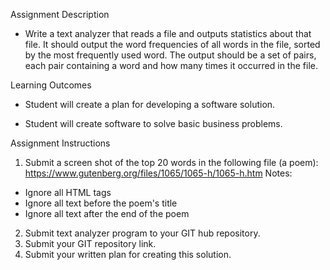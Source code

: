 Assignment Description
- Write a text analyzer that reads a file and outputs statistics about that file. It should output the word frequencies of all words in the file, sorted by the most frequently used word. The output should be a set of pairs, each pair containing a word and how many times it occurred in the file.

Learning Outcomes
- Student will create a plan for developing a software solution.

- Student will create software to solve basic business problems.

Assignment Instructions
1. Submit a screen shot of the top 20 words in the following file (a poem): https://www.gutenberg.org/files/1065/1065-h/1065-h.htm
  Notes:
  - Ignore all HTML tags
  - Ignore all text before the poem's title
  - Ignore all text after the end of the poem
2. Submit text analyzer program to your GIT hub repository.
3. Submit your GIT repository link.
4. Submit your written plan for creating this solution.
